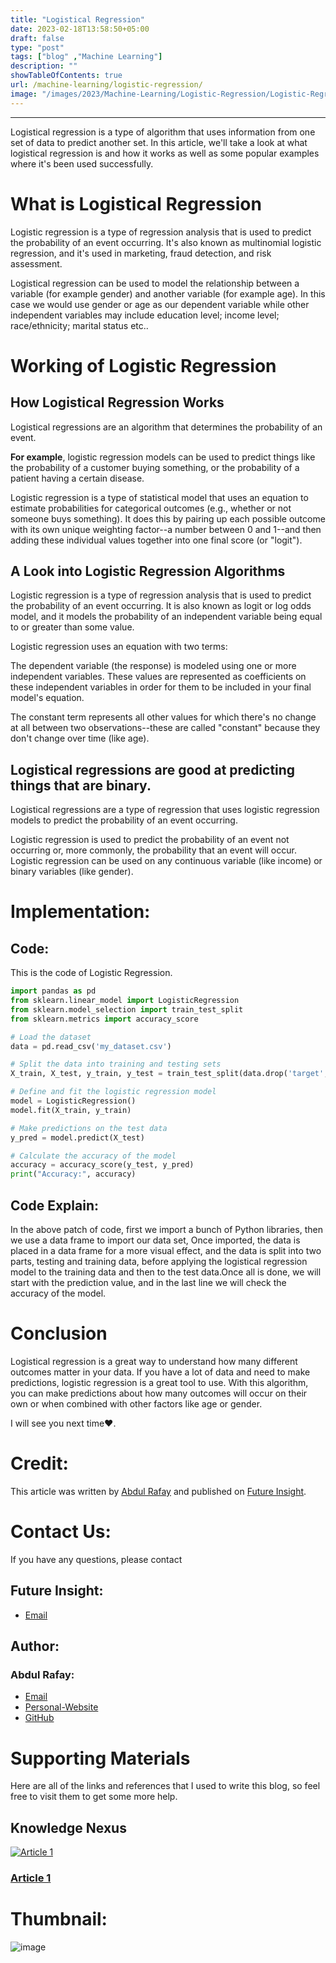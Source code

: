 ```yaml
---
title: "Logistical Regression"
date: 2023-02-18T13:58:50+05:00
draft: false
type: "post"
tags: ["blog" ,"Machine Learning"]
description: ""
showTableOfContents: true
url: /machine-learning/logistic-regression/
image: "/images/2023/Machine-Learning/Logistic-Regression/Logistic-Regression.png"
---
```


----

Logistical regression is a type of algorithm that uses information from one set of data to predict another set. In this article, we'll take a look at what logistical regression is and how it works as well as some popular examples where it's been used successfully.

# What is Logistical Regression

Logistic regression is a type of regression analysis that is used to predict the probability of an event occurring. It's also known as multinomial logistic regression, and it's used in marketing, fraud detection, and risk assessment.

Logistical regression can be used to model the relationship between a variable (for example gender) and another variable (for example age). In this case we would use gender or age as our dependent variable while other independent variables may include education level; income level; race/ethnicity; marital status etc..

# Working of Logistic Regression

## How Logistical Regression Works

Logistical regressions are an algorithm that determines the probability of an event.

**For example**, logistic regression models can be used to predict things like the probability of a customer buying something, or the probability of a patient having a certain disease.

Logistic regression is a type of statistical model that uses an equation to estimate probabilities for categorical outcomes (e.g., whether or not someone buys something). It does this by pairing up each possible outcome with its own unique weighting factor--a number between 0 and 1--and then adding these individual values together into one final score (or "logit").

## A Look into Logistic Regression Algorithms

Logistic regression is a type of regression analysis that is used to predict the probability of an event occurring. It is also known as logit or log odds model, and it models the probability of an independent variable being equal to or greater than some value.

Logistic regression uses an equation with two terms:

The dependent variable (the response) is modeled using one or more independent variables. These values are represented as coefficients on these independent variables in order for them to be included in your final model's equation.

The constant term represents all other values for which there's no change at all between two observations--these are called "constant" because they don't change over time (like age).

## Logistical regressions are good at predicting things that are binary.

Logistical regressions are a type of regression that uses logistic regression models to predict the probability of an event occurring.

Logistic regression is used to predict the probability of an event not occurring or, more commonly, the probability that an event will occur. Logistic regression can be used on any continuous variable (like income) or binary variables (like gender).

# Implementation:
## Code:
This is the code of Logistic Regression.
```python
import pandas as pd
from sklearn.linear_model import LogisticRegression
from sklearn.model_selection import train_test_split
from sklearn.metrics import accuracy_score

# Load the dataset
data = pd.read_csv('my_dataset.csv')

# Split the data into training and testing sets
X_train, X_test, y_train, y_test = train_test_split(data.drop('target', axis=1), data['target'], test_size=0.3, random_state=42)

# Define and fit the logistic regression model
model = LogisticRegression()
model.fit(X_train, y_train)

# Make predictions on the test data
y_pred = model.predict(X_test)

# Calculate the accuracy of the model
accuracy = accuracy_score(y_test, y_pred)
print("Accuracy:", accuracy)
```
## Code Explain:
In the above patch of code, first we import a bunch of Python libraries, then we use a data frame to import our data set, Once imported, the data is placed in a data frame for a more visual effect, and the data is split into two parts, testing and training data, before applying the logistical regression model to the training data and then to the test data.Once all is done, we will start with the prediction value, and in the last line we will check the accuracy of the model.

# Conclusion
Logistical regression is a great way to understand how many different outcomes matter in your data. If you have a lot of data and need to make predictions, logistic regression is a great tool to use. With this algorithm, you can make predictions about how many outcomes will occur on their own or when combined with other factors like age or gender.

I will see you next time❤️.

# Credit:
This article was written by [Abdul Rafay](https://rafay99.info) and published on [Future Insight](https://futureinsight.blog).

# Contact Us: 
If you have any questions, please contact
## Future Insight:
- [Email](mailto:fututeinsight@gmail.com)
## Author:
### Abdul Rafay:
- [Email](mailto:99marafay@gmail.com)
- [Personal-Website](https://rafay99.info)
- [GitHub](github.com/rafay99-epic) 





# Supporting Materials
Here are all of the links and references that I used to write this blog, so feel free to visit them to get some more help.
## Knowledge Nexus
<div class="cards-container">
  <a class="card" href="https://copy.ai/">
    <img src="/images/content-icons/19197011.jpg" alt="Article 1">
    <h3 class="title">Article 1</h3>
  </a>
</div>

# Thumbnail:
![image](/images/2023/Machine-Learning/Logistic-Regression/Logistic-Regression.png)

